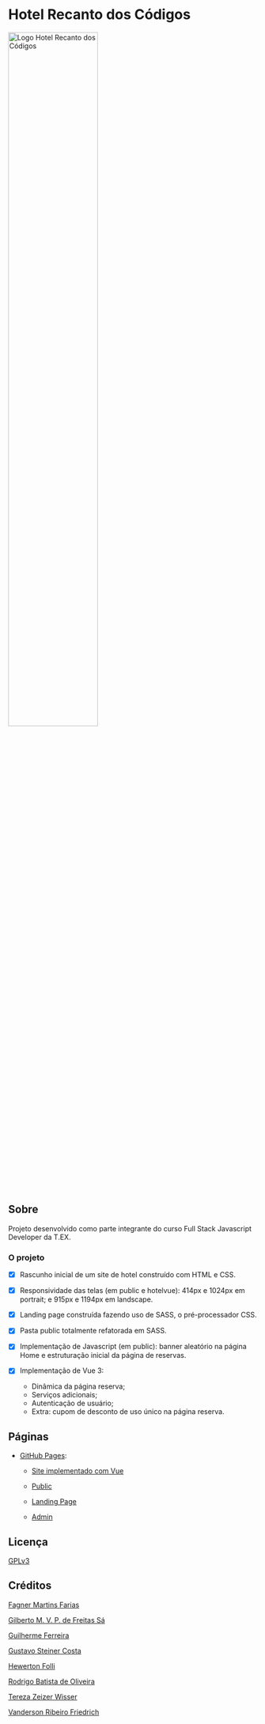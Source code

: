 # Hotel Recanto dos Códigos

<img src="public/images/Logo%20Hotel.jpeg" width="60%" alt="Logo Hotel Recanto dos Códigos"/>

## Sobre
Projeto desenvolvido como parte integrante do curso Full Stack Javascript Developer da T.EX.

### O projeto
- [x] Rascunho inicial de um site de hotel construído com HTML e CSS.
- [x] Responsividade das telas (em public e hotelvue): 414px e 1024px em portrait; e 915px e 1194px em landscape.

- [x] Landing page construída fazendo uso de SASS, o pré-processador CSS. 

- [x] Pasta public totalmente refatorada em SASS.
- [x] Implementação de Javascript (em  public): banner aleatório na página Home e estruturação inicial da página de reservas.
  
- [x] Implementação de Vue 3: 
  - Dinâmica da página reserva;
  - Serviços adicionais;
  - Autenticação de usuário;
  - Extra: cupom de desconto de uso único na página reserva.

## Páginas 
- [GitHub Pages](https://tetezw.github.io/hotel_T.EX/):
  
  - [Site implementado com Vue](https://tetezw.github.io/hotel_T.EX/hotelvue/dist/#/)
  - [Public](public/home.html)

  - [Landing Page](landingPage/singlePage.html)
  - [Admin](admin/home_admin.html)

## Licença
[GPLv3](https://choosealicense.com/licenses/gpl-3.0/)


## Créditos
[Fagner Martins Farias](https://github.com/ffagner)

[Gilberto M. V. P. de Freitas Sá](https://github.com/Gibasa)

[Guilherme Ferreira](https://github.com/devguiferreira)

[Gustavo Steiner Costa](https://github.com/GustaSteiner)

[Hewerton Folli](https://github.com/hewertonfl)

[Rodrigo Batista de Oliveira](https://github.com/roliveira22)

[Tereza Zeizer Wisser](https://github.com/Tetezw)

[Vanderson Ribeiro Friedrich](https://github.com/VaanRF)


